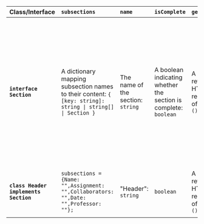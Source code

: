 | Class/Interface | `subsections` | `name` | `isComplete` | `getHTML()` | `parse()` | `accept()` |
| :---------------- | :------------ | :----- | :----------- | :---------- | :-------- | :--------- |
| **`interface Section`** | A dictionary mapping subsection names to their content: `{ [key: string]: string \| string[] \| Section }` | The name of the section: `string` | A boolean indicating whether the section is complete: `boolean` | A method that returns the HTML representation of the section: `() => string` | A method that parses the content of the section, taking only the lines between its opening and closing tags: `(input: string): void` | A method that accepts (allows for any number and any type) attributes for the section, not its subsections: `(attributes: { [key: string]: any }): void` |
| **`class Header implements Section`** | `subsections = {Name: "",Assignment: "",Collaborators: "",Date: "",Professor: ""};` | "Header": `string` | `boolean` | A method that returns the HTML representation of the header: `() => string` | `(lines: string): void` | `(Name: string, Assignment: string, Collaborators: string, Date: string, Professor: string): void` |